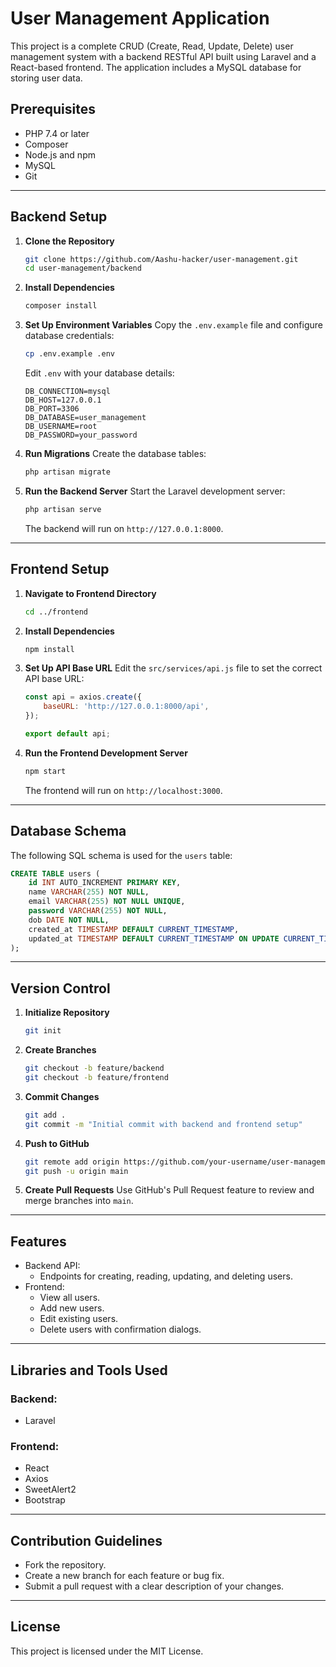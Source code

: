 # User Management Application

This project is a complete CRUD (Create, Read, Update, Delete) user management system with a backend RESTful API built using Laravel and a React-based frontend. The application includes a MySQL database for storing user data.

## Prerequisites

- PHP 7.4 or later
- Composer
- Node.js and npm
- MySQL
- Git

---

## Backend Setup

1. **Clone the Repository**
   ```bash
   git clone https://github.com/Aashu-hacker/user-management.git
   cd user-management/backend
   ```

2. **Install Dependencies**
   ```bash
   composer install
   ```

3. **Set Up Environment Variables**
   Copy the `.env.example` file and configure database credentials:
   ```bash
   cp .env.example .env
   ```
   Edit `.env` with your database details:
   ```env
   DB_CONNECTION=mysql
   DB_HOST=127.0.0.1
   DB_PORT=3306
   DB_DATABASE=user_management
   DB_USERNAME=root
   DB_PASSWORD=your_password
   ```

4. **Run Migrations**
   Create the database tables:
   ```bash
   php artisan migrate
   ```

5. **Run the Backend Server**
   Start the Laravel development server:
   ```bash
   php artisan serve
   ```
   The backend will run on `http://127.0.0.1:8000`.

---

## Frontend Setup

1. **Navigate to Frontend Directory**
   ```bash
   cd ../frontend
   ```

2. **Install Dependencies**
   ```bash
   npm install
   ```

3. **Set Up API Base URL**
   Edit the `src/services/api.js` file to set the correct API base URL:
   ```javascript
   const api = axios.create({
       baseURL: 'http://127.0.0.1:8000/api',
   });

   export default api;
   ```

4. **Run the Frontend Development Server**
   ```bash
   npm start
   ```
   The frontend will run on `http://localhost:3000`.

---

## Database Schema

The following SQL schema is used for the `users` table:

```sql
CREATE TABLE users (
    id INT AUTO_INCREMENT PRIMARY KEY,
    name VARCHAR(255) NOT NULL,
    email VARCHAR(255) NOT NULL UNIQUE,
    password VARCHAR(255) NOT NULL,
    dob DATE NOT NULL,
    created_at TIMESTAMP DEFAULT CURRENT_TIMESTAMP,
    updated_at TIMESTAMP DEFAULT CURRENT_TIMESTAMP ON UPDATE CURRENT_TIMESTAMP
);
```

---

## Version Control

1. **Initialize Repository**
   ```bash
   git init
   ```

2. **Create Branches**
   ```bash
   git checkout -b feature/backend
   git checkout -b feature/frontend
   ```

3. **Commit Changes**
   ```bash
   git add .
   git commit -m "Initial commit with backend and frontend setup"
   ```

4. **Push to GitHub**
   ```bash
   git remote add origin https://github.com/your-username/user-management.git
   git push -u origin main
   ```

5. **Create Pull Requests**
   Use GitHub's Pull Request feature to review and merge branches into `main`.

---

## Features

- Backend API:
  - Endpoints for creating, reading, updating, and deleting users.
- Frontend:
  - View all users.
  - Add new users.
  - Edit existing users.
  - Delete users with confirmation dialogs.

---

## Libraries and Tools Used

### Backend:
- Laravel

### Frontend:
- React
- Axios
- SweetAlert2
- Bootstrap

---

## Contribution Guidelines

- Fork the repository.
- Create a new branch for each feature or bug fix.
- Submit a pull request with a clear description of your changes.

---

## License

This project is licensed under the MIT License.

